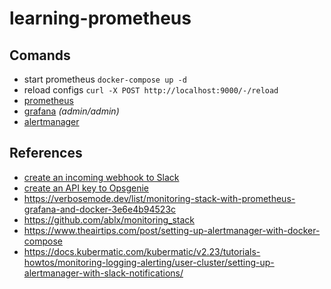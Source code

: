 # learning-prometheus

## Comands
- start prometheus `docker-compose up -d` 
- reload configs `curl -X POST http://localhost:9000/-/reload`
- [prometheus](http://localhost:9000/graph?g0.expr=up&g0.tab=1&g0.stacked=0&g0.show_exemplars=0&g0.range_input=1h)
- [grafana](http://localhost:3000) _(admin/admin)_
- [alertmanager](http://localhost:9093)

## References
- [create an incoming webhook to Slack](https://api.slack.com/messaging/webhooks)
- [create an API key to Opsgenie](https://support.atlassian.com/opsgenie/docs/integrate-opsgenie-with-prometheus)
- https://verbosemode.dev/list/monitoring-stack-with-prometheus-grafana-and-docker-3e6e4b94523c
- https://github.com/ablx/monitoring_stack
- https://www.theairtips.com/post/setting-up-alertmanager-with-docker-compose
- https://docs.kubermatic.com/kubermatic/v2.23/tutorials-howtos/monitoring-logging-alerting/user-cluster/setting-up-alertmanager-with-slack-notifications/
